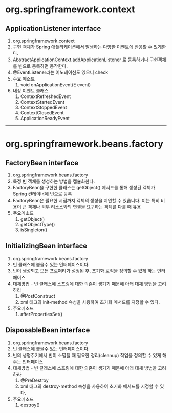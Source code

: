 
# org.springframework.context

## ApplicationListener interface
1. org.springframework.context
1. 구현 객체가 Spring 애플리케이션에서 발생하는 다양한 이벤트에 반응할 수 있게한다.
1. AbstractApplicationContext.addApplicationListener 로 등록하거나 구현객체를 빈으로 등록하면 동작한다.
1. @EventListener라는 어노테이션도 있으니 check
1. 주요 메소드 
    1. void onApplicationEvent(E event)
1. 내장 이벤트 클래스
    1. ContextRefreshedEvent 
    1. ContextStartedEvent
    1. ContextStoppedEvent
    1. ContextClosedEvent
    1. ApplicationReadyEvent

---     

# org.springframework.beans.factory 

## FactoryBean interface
1. org.springframework.beans.factory 
1. 특정 빈 객체를 생성하는 방법을 캡슐화한다.
1. FactoryBean을 구현한 클래스는 getObject() 메서드를 통해 생성된 객체가 Spring 컨테이너에 빈으로 등록
1. FactoryBean은 필요한 시점까지 객체의 생성을 지연할 수 있습니다. 이는 특히 비용이 큰 객체나 외부 리소스와의 연결을 요구하는 객체를 다룰 때 유용
1. 주요메소드
    1. getObject()
    1. getObjectType()
    1. isSingleton()

## InitializingBean interface
1. org.springframework.beans.factory
1. 빈 클래스에 붙을수 있는 인터페이스이다. 
1. 빈이 생성되고 모든 프로퍼티가 설정된 후, 초기화 로직을 정의할 수 있게 하는 인터페이스
1. 대체방법 - 빈 클래스에 스프링에 대한 의존이 생기기 때문에 아래 대체 방법을 고려하라
    1. @PostConstruct 
    1. xml <bean> 태그의 init-method 속성을 사용하여 초기화 메서드를 지정할 수 있다.
1. 주요메소드
    1. afterPropertiesSet()

## DisposableBean interface
1. org.springframework.beans.factory
1. 빈 클래스에 붙을수 있는 인터페이스이다. 
1. 빈의 생명주기에서 빈이 소멸될 때 필요한 정리(cleanup) 작업을 정의할 수 있게 해주는 인터페이스
1. 대체방법 - 빈 클래스에 스프링에 대한 의존이 생기기 때문에 아래 대체 방법을 고려하라
    1. @PreDestroy
    1. xml <bean> 태그의 destroy-method 속성을 사용하여 초기화 메서드를 지정할 수 있다.
1. 주요메소드
    1. destroy()

